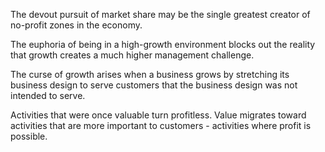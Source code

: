 
The devout pursuit of market share may be the single greatest creator of no-profit zones in the economy.

The euphoria of being in a high-growth environment blocks out the reality that growth creates a much higher management challenge.

The curse of growth arises when a business grows by stretching its business design to serve customers that the business design was not intended to serve.

Activities that were once valuable turn profitless.
Value migrates toward activities that are more important to customers - activities where profit is possible.
